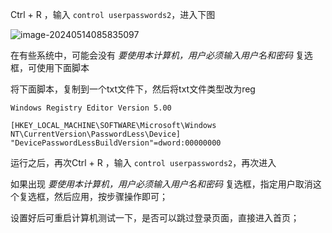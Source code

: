 Ctrl + R ，输入 `control userpasswords2`，进入下图

![image-20240514085835097](https://xuemingde.com/pages/image/others/202405140858139.png) 

在有些系统中，可能会没有 *要使用本计算机，用户必须输入用户名和密码*  复选框，可使用下面脚本

将下面脚本，复制到一个txt文件下，然后将txt文件类型改为reg

```ABAP
Windows Registry Editor Version 5.00

[HKEY_LOCAL_MACHINE\SOFTWARE\Microsoft\Windows NT\CurrentVersion\PasswordLess\Device]
"DevicePasswordLessBuildVersion"=dword:00000000
```

运行之后，再次Ctrl + R ，输入 `control userpasswords2`，再次进入 

如果出现 *要使用本计算机，用户必须输入用户名和密码*  复选框，指定用户取消这个复选框，然后应用，按步骤操作即可；

设置好后可重启计算机测试一下，是否可以跳过登录页面，直接进入首页；